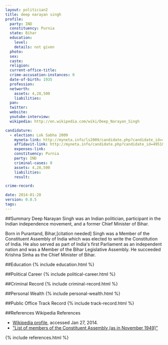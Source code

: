 ```yaml
---
layout: politician2
title: deep narayan singh
profile: 
  party: IND
  constituency: Purnia
  state: Bihar
  education: 
    level: 
    details: not given
  photo: 
  sex: 
  caste: 
  religion: 
  current-office-title: 
  crime-accusation-instances: 0
  date-of-birth: 1935
  profession: 
  networth: 
    assets: 4,28,500
    liabilities: 
  pan: 
  twitter: 
  website: 
  youtube-interview: 
  wikipedia: http://en.wikipedia.com/wiki/Deep_Narayan_Singh

candidature: 
  - election: Lok Sabha 2009
    myneta-link: http://myneta.info/ls2009/candidate.php?candidate_id=4951
    affidavit-link: http://myneta.info/candidate.php?candidate_id=4951&scan=original
    expenses-link: 
    constituency: Purnia 
    party: IND
    criminal-cases: 0
    assets: 4,28,500
    liabilities: 
    result:  

crime-record: 

date: 2014-01-28
version: 0.0.5
tags: 
---
```

##Summary
Deep Narayan Singh was an Indian politician, participant in the Indian independence movement, and a former Chief Minister of Bihar.

Born in Purantand, Bihar,[citation needed] Singh was a Member of the Constituent Assembly of India which was elected to write the Constitution of India. He also served as part of India's first Parliament as an independent nation and was a Member of the Bihar Legislative Assembly. He succeeded Krishna Sinha as the Chief Minister of Bihar.


##Education
{% include education.html %}


##Political Career
{% include political-career.html %}


##Criminal Record
{% include criminal-record.html %}


##Personal Wealth
{% include personal-wealth.html %}


##Public Office Track Record
{% include track-record.html %}


##References
Wikipedia References
- [Wikipedia profile]({{page.profile.wikipedia}}), accessed Jan 27, 2014.
- ["List of members of the Constituent Assembly (as in November 1949)"][wiki1]

[wiki1]: http://parliamentofindia.nic.in/ls/debates/members.htm#BIHAR


{% include references.html %}